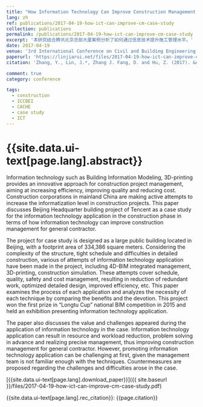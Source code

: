 ```yaml
---
title: "How Information Technology Can Improve Construction Management for General Contractor: A Case Study"
lang: zh
ref: publications/2017-04-19-how-ict-can-improve-cm-case-study
collection: publications
permalink: /publications/2017-04-19-how-ict-can-improve-cm-case-study
excerpt: '本研究结合腾讯北京总部大厦案例分析了如何通过信息技术提升施工管理水平。'
date: 2017-04-19
venue: '3rd International Conference on Civil and Building Engineering Informatics & 2017 Conference on Computer Applications in Civil and Hydraulic Engineering'
paperurl: 'https://linjiarui.net/files/2017-04-19-how-ict-can-improve-cm-case-study.pdf'
citation: 'Zhang, Y., Lin, J.*, Zhang J. Fang, D. and Hu, Z. (2017). &quot;How Information Technology Can Improve Construction Management for General Contractor: A Case Study&quot; <i>in Proceedings of the 3rd International Conference on Civil and Building Engineering Informatics & 2017 Conference on Computer Applications in Civil and Hydraulic Engineering (ICCBEI&CCACHE 2017)</i>. 22-25. Taipei, Taiwan.'

comment: true
category: conference

tags: 
  - construction
  - ICCBEI
  - CACHE
  - case study
  - ICT
---
```



{{site.data.ui-text[page.lang].abstract}}
====

Information technology such as Building Information Modeling, 3D-printing provides an innovative approach for construction project management, aiming at increasing efficiency, improving quality and reducing cost. Construction corporations in mainland China are making active attempts to increase the informatization level in construction projects. This paper discusses Beijing Headquarter building project of Tencent as a case study for the information technology application in the construction phase in terms of how information technology can improve construction management for general contractor. 

The project for case study is designed as a large public building located in Beijing, with a footprint area of 334,386 square meters. Considering the complexity of the structure, tight schedule and difficulties in detailed construction, various of attempts of information technology application have been made in the project, including 4D-BIM integrated management, 3D-printing, construction simulation. These attempts cover schedule, quality, safety and cost management, resulting in reduction of redundant work, optimized detailed design, improved efficiency, etc. This paper examines the process of each application and analyzes the necessity of each technique by comparing the benefits and the devotion. This project won the first prize in “Longtu Cup” national BIM competition in 2015 and held an exhibition presenting information technology application. 

The paper also discusses the value and challenges appeared during the application of information technology in the case. Information technology application can result in resource and workload reduction, problem solving in advance and realizing precise management, thus improving construction management for general contractor. However, promoting information technology application can be challenging at first, given the management team is not familiar enough with the techniques. Countermeasures are proposed regarding the challenges and difficulties arose in the case.

[{{site.data.ui-text[page.lang].download_paper}}]({{ site.baseurl }}/files/2017-04-19-how-ict-can-improve-cm-case-study.pdf)

{{site.data.ui-text[page.lang].rec_citation}}: {{page.citation}}